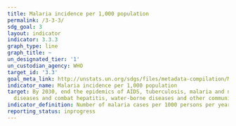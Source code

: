 ```yaml
---
title: Malaria incidence per 1,000 population
permalink: /3-3-3/
sdg_goal: 3
layout: indicator
indicator: 3.3.3
graph_type: line
graph_title: ~
un_designated_tier: '1'
un_custodian_agency: WHO
target_id: '3.3'
goal_meta_link: http://unstats.un.org/sdgs/files/metadata-compilation/Metadata-Goal-3.pdf
indicator_name: Malaria incidence per 1,000 population
target: By 2030, end the epidemics of AIDS, tuberculosis, malaria and neglected tropical
  diseases and combat hepatitis, water-borne diseases and other communicable diseases.
indicator_definition: Number of malaria cases per 1000 persons per year.
reporting_status: inprogress
---
```

